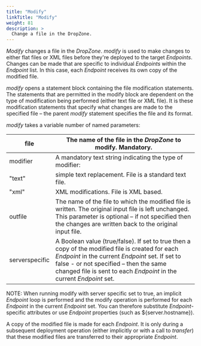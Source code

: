 ```yaml
---
title: "Modify"
linkTitle: "Modify"
weight: 81
description: >
  Change a file in the DropZone. 
---
```


_Modify_ changes a file in the _DropZone_. _modify_ is used to make changes to either flat files or XML files before they're deployed to the target _Endpoints_. Changes can be made that are specific to individual _Endpoints_ within the _Endpoint_ list. In this case, each _Endpoint_ receives its own copy of the modified file.

_modify_ opens a statement block containing the file modification statements. The statements that are permitted in the modify block are dependent on the type of modification being performed (either text file or XML file). It is these modification statements that specify what changes are made to the specified file – the parent _modify_ statement specifies the file and its format.

_modify_ takes a variable number of named parameters:

| file           | The name of the file in the _DropZone_ to modify. Mandatory.                                                                                                                                                                                                          |
|----------------|-----------------------------------------------------------------------------------------------------------------------------------------------------------------------------------------------------------------------------------------------------------------------|
| modifier       | A mandatory text string indicating the type of modifier:                                                                                                                                                                                                              |
| "text"         | simple text replacement. File is a standard text file.                                                                                                                                                                                                                |
| "xml"          | XML modifications. File is XML based.                                                                                                                                                                                                                                 |
| outfile        | The name of the file to which the modified file is written. The original input file is left unchanged. This parameter is optional – if not specified then the changes are written back to the original input file.                                                    |
| serverspecific | A Boolean value (true/false). If set to true then a copy of the modified file is created for each _Endpoint_ in the current _Endpoint_ set. If set to false - or not specified – then the same changed file is sent to each _Endpoint_ in the current _Endpoint_ set. |

NOTE: When running modify with server specific set to true, an implicit _Endpoint_ loop is performed and the modify operation is performed for each _Endpoint_ in the current _Endpoint_ set. You can therefore substitute _Endpoint_-specific attributes or use _Endpoint_ properties (such as ${server.hostname}).

A copy of the modified file is made for each _Endpoint_. It is only during a subsequent deployment operation (either implicitly or with a call to _transfer_) that these modified files are transferred to their appropriate _Endpoint_.
